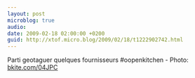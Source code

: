 ```yaml
---
layout: post
microblog: true
audio: 
date: 2009-02-18 02:00:00 +0200
guid: http://xtof.micro.blog/2009/02/18/t1222902742.html
---
```

Parti geotaguer quelques fournisseurs #oopenkitchen - Photo: [bkite.com/04JPC](http://bkite.com/04JPC)
